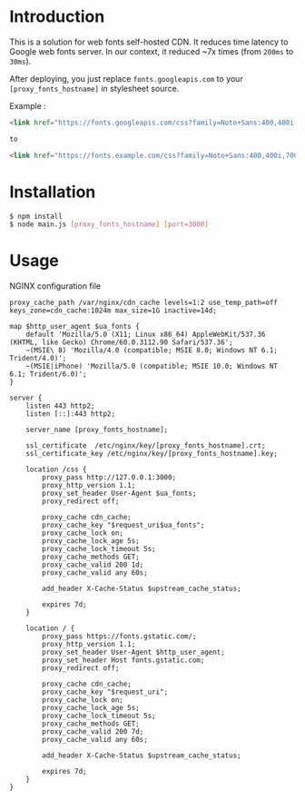 # Introduction

This is a solution for web fonts self-hosted CDN. It reduces time latency to Google web fonts server. In our context, it reduced ~7x times (from `200ms` to `30ms`).

After deploying, you just replace `fonts.googleapis.com` to your `[proxy_fonts_hostname]` in stylesheet source.

Example :

```html
<link href="https://fonts.googleapis.com/css?family=Noto+Sans:400,400i,700,700i&amp;subset=vietnamese" rel="stylesheet">

to

<link href="https://fonts.example.com/css?family=Noto+Sans:400,400i,700,700i&amp;subset=vietnamese" rel="stylesheet">
```

# Installation

```bash
$ npm install
$ node main.js [proxy_fonts_hostname] [port=3000]
```

# Usage

NGINX configuration file

```nginx
proxy_cache_path /var/nginx/cdn_cache levels=1:2 use_temp_path=off keys_zone=cdn_cache:1024m max_size=1G inactive=14d;

map $http_user_agent $ua_fonts {
    default 'Mozilla/5.0 (X11; Linux x86_64) AppleWebKit/537.36 (KHTML, like Gecko) Chrome/60.0.3112.90 Safari/537.36';
    ~(MSIE\ 8) 'Mozilla/4.0 (compatible; MSIE 8.0; Windows NT 6.1; Trident/4.0)';
    ~(MSIE|iPhone) 'Mozilla/5.0 (compatible; MSIE 10.0; Windows NT 6.1; Trident/6.0)';
}

server {
	listen 443 http2;
	listen [::]:443 http2;

	server_name [proxy_fonts_hostname];
	
	ssl_certificate	 /etc/nginx/key/[proxy_fonts_hostname].crt;
	ssl_certificate_key /etc/nginx/key/[proxy_fonts_hostname].key;

    location /css {
        proxy_pass http://127.0.0.1:3000;
        proxy_http_version 1.1;
        proxy_set_header User-Agent $ua_fonts;
        proxy_redirect off;

        proxy_cache cdn_cache;
        proxy_cache_key "$request_uri$ua_fonts";
        proxy_cache_lock on;
        proxy_cache_lock_age 5s;
        proxy_cache_lock_timeout 5s;
        proxy_cache_methods GET;
        proxy_cache_valid 200 1d;
        proxy_cache_valid any 60s;

        add_header X-Cache-Status $upstream_cache_status;

        expires 7d;
    }

    location / {
        proxy_pass https://fonts.gstatic.com/;
        proxy_http_version 1.1;
        proxy_set_header User-Agent $http_user_agent;
        proxy_set_header Host fonts.gstatic.com;
        proxy_redirect off;

        proxy_cache cdn_cache;
        proxy_cache_key "$request_uri";
        proxy_cache_lock on;
        proxy_cache_lock_age 5s;
        proxy_cache_lock_timeout 5s;
        proxy_cache_methods GET;
        proxy_cache_valid 200 7d;
        proxy_cache_valid any 60s;

        add_header X-Cache-Status $upstream_cache_status;

        expires 7d;
    }
}
``` 